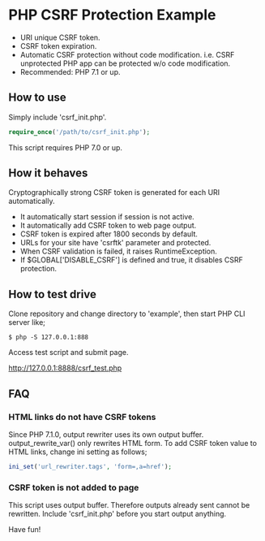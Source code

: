 # PHP CSRF Protection Example


 * URI unique CSRF token.
 * CSRF token expiration.
 * Automatic CSRF protection without code modification. i.e. CSRF unprotected PHP app can be protected w/o code modification.
 * Recommended: PHP 7.1 or up.

 ## How to use

 Simply include 'csrf_init.php'.

```php
require_once('/path/to/csrf_init.php');
```
This script requires PHP 7.0 or up.

## How it behaves

Cryptographically strong CSRF token is generated for each URI automatically.

 * It automatically start session if session is not active.
 * It automatically add CSRF token to web page output.
 * CSRF token is expired after 1800 seconds by default.
 * URLs for your site have 'csrftk' parameter and protected.
 * When CSRF validation is failed, it raises RuntimeException.
 * If $GLOBAL['DISABLE_CSRF'] is defined and true, it disables CSRF protection.

## How to test drive

Clone repository and change directory to 'example', then start PHP CLI server like;

```
$ php -S 127.0.0.1:888
```

Access test script and submit page.

http://127.0.0.1:8888/csrf_test.php

## FAQ

### HTML links do not have CSRF tokens

Since PHP 7.1.0, output rewriter uses its own output buffer. output_rewrite_var() only rewrites HTML form. To add CSRF token value to HTML links, change ini setting as follows;

```php
ini_set('url_rewriter.tags', 'form=,a=href');
```

### CSRF token is not added to page

This script uses output buffer. Therefore outputs already sent cannot be rewritten. Include 'csrf_init.php' before you start output anything.


Have fun!
